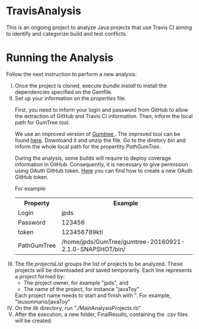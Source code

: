 # TravisAnalysis

This is an ongoing project to analyze Java projects that use Travis CI aiming to identify and categorize build and test conflicts. 


# Running the Analysis

Follow the next instruction to perform a new analysis: 

<ol type="I">
  <li>
    Once the project is cloned, execute <i>bundle install</i> to install the dependencies specified on the Gemfile. 
  </li>
  <li>
  Set up your information on the <i>properties</i> file.
  <p>
  First, you need to inform your login and password from GitHub to allow the extraction of GitHub and Travis CI information. Then, inform the local path for GumTree tool.
   
We use an improved version of <a href="https://github.com/build-test-conflicts/gumtree" target="_blank" > Gumtree </a>. The improved tool can be found <a href="https://drive.google.com/file/d/1FUeWWiolUbPysvLjh9KyAT6COJ2-qyy5/view?usp=sharing" target="_blank" >here</a>. Downloand it and unzip the file. Go to the diretory <i>bin</i> and inform the whole local path for the propertity <i>PathGumTree</i>.

During the analysis, some builds will require to deploy coverage information in GitHub. Consequently, it is necessary to give permission using OAuth GitHub token. <a href="https://developer.github.com/apps/building-oauth-apps/creating-an-oauth-app/" target="_blank" >Here</a> you can find how to create a new OAuth GitHub token.

For example:

<table style="width:100%">
  <tr>
    <th>Property</th>
    <th>Example</th> 
  </tr>
  <tr>
    <td>Login</td>
    <td>jpds</td> 
  </tr>
  <tr>
    <td>Password</td>
    <td>123456</td> 
  </tr>
  <tr>
    <td>token</td>
    <td>123456789ktl</td> 
  </tr>
  <tr>
    <td>PathGumTree</td>
    <td>/home/jpds/GumTree/gumtree-20160921-2.1.0-SNAPSHOT/bin/</td> 
  </tr>
</table>
  </li>
  <li>
  The file <i>projectsList</i> groups the list of projects to be analyzed. These projects will be downloaded and saved temporarily. Each line represents a project formed by:
    <ul>
    <li>
      The project owner, for example "jpds", and
    </li>
    <li>
      The name of the project, for instance "javaToy"
    </li>
    </ul>
    Each project name needs to start and finish with ". For example, "leusonmario/javaToy"
  </li>
  <li>
    On the <i>lib</i> directory, run "./MainAnalysisProjects.rb"
  </li>
  <li>
    After the execution, a new folder, FinalResults, containing the .csv files will be created.
  </li>
</ol>
